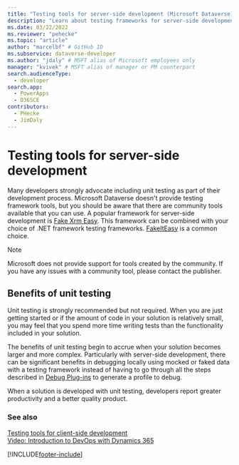 ```yaml
---
title: "Testing tools for server-side development (Microsoft Dataverse) | Microsoft Docs" # Intent and product brand in a unique string of 43-59 chars including spaces
description: "Learn about testing frameworks for server-side development." # 115-145 characters including spaces. This abstract displays in the search result.
ms.date: 03/22/2022
ms.reviewer: "pehecke"
ms.topic: "article"
author: "marcelbf" # GitHub ID
ms.subservice: dataverse-developer
ms.author: "jdaly" # MSFT alias of Microsoft employees only
manager: "kvivek" # MSFT alias of manager or PM counterpart
search.audienceType: 
  - developer
search.app: 
  - PowerApps
  - D365CE
contributors:
  - PHecke
  - JimDaly
---
```

# Testing tools for server-side development



Many developers strongly advocate including unit testing as part of their development process. Microsoft Dataverse doesn't provide testing framework tools, but you should be aware that there are community tools available that you can use. A popular framework for server-side development is [Fake Xrm Easy](https://dynamicsvalue.com/home). This framework can be combined with your choice of .NET framework testing frameworks. [FakeItEasy](https://fakeiteasy.github.io/) is a common choice.

> [!NOTE]
> Microsoft does not provide support for tools created by the community. If you have any issues with a community tool, please contact the publisher.

## Benefits of unit testing

Unit testing is strongly recommended but not required. When you are just getting started or if the amount of code in your solution is relatively small, you may feel that you spend more time writing tests than the functionality included in your solution.

The benefits of unit testing begin to accrue when your solution becomes larger and more complex. Particularly with server-side development, there can be significant benefits in debugging locally using mocked or faked data with a testing framework instead of having to go through all the steps described in [Debug Plug-ins](debug-plug-in.md) to generate a profile to debug.

When a solution is developed with unit testing, developers report greater productivity and a better quality product.

### See also

[Testing tools for client-side development](../model-driven-apps/testing-tools-client.md)<br />
[Video: Introduction to DevOps with Dynamics 365](https://youtu.be/AorM792M8nY)


[!INCLUDE[footer-include](../../includes/footer-banner.md)]
